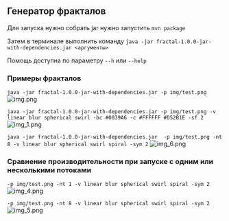 ##  Генератор фракталов

Для запуска нужно собрать jar нужно запустить ```mvn package```

Затем в терминале выполнить команду
```java -jar fractal-1.0.0-jar-with-dependencies.jar <аргументы>```

Помощь доступна по параметру ```--h``` или ```--help```

### Примеры фракталов
```java -jar fractal-1.0.0-jar-with-dependencies.jar -p img/test.png```
![img.png](img/img.png)


```java -jar fractal-1.0.0-jar-with-dependencies.jar -p img/test.png -v linear blur spherical swirl -bc #0039A6 -c #FFFFFF #D52B1E -sf 2 ```
![img_1.png](img/img_1.png)


```java -jar fractal-1.0.0-jar-with-dependencies.jar  -p img/test.png -nt 8 -v linear blur spherical swirl spiral -sym 2```
![img_6.png](img/img_6.png)

### Сравнение производительности при запуске с одним или несколькими потоками
```-p img/test.png -nt 1 -v linear blur spherical swirl spiral -sym 2```
![img_4.png](img/img_4.png)

```-p img/test.png -nt 8 -v linear blur spherical swirl spiral -sym 2```
![img_5.png](img/img_5.png)
